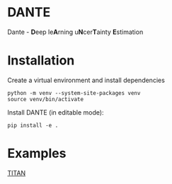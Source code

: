 # DANTE
Dante - **D**eep le**A**rning u**N**cer**T**ainty **E**stimation

# Installation

Create a virtual environment and install dependencies

```
python -m venv --system-site-packages venv
source venv/bin/activate
```

Install DANTE (in editable mode): 

```
pip install -e .
```

# Examples

[TITAN](examples/TITAN/TITAN_EXAMPLE.md)
